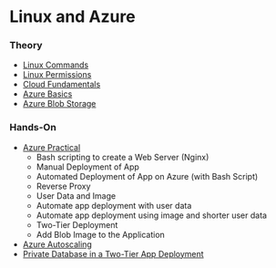# Linux and Azure

### Theory
- [Linux Commands](/linux/linux-commands.md)
- [Linux Permissions](/linux/linux-permissions.md)
- [Cloud Fundamentals](/azure/cloud-fundamentals.md)
- [Azure Basics](/azure/azure-basics.md)
- [Azure Blob Storage](/azure/azure-blob-storage.md) 

### Hands-On
- [Azure Practical](/azure/azure-practical.md)
  - Bash scripting to create a Web Server (Nginx)
  - Manual Deployment of App
  - Automated Deployment of App on Azure (with Bash Script)
  - Reverse Proxy
  - User Data and Image
  - Automate app deployment with user data
  - Automate app deployment using image and shorter user data
  - Two-Tier Deployment
  - Add Blob Image to the Application
- [Azure Autoscaling](/azure/azure-autoscaling.md)
- [Private Database in a Two-Tier App Deployment](/azure/azure-architecture.md)